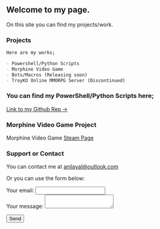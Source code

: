 ## Welcome to my page.

On this site you can find my projects/work.

### Projects

```markdown
Here are my works;

- Powershell/Python Scripts
- Morphine Video Game
- Bots/Macros (Releasing soon)
- TroyKO Online MMORPG Server (Discontinued)

```

### You can find my PowerShell/Python Scripts here;

[Link to my Github Rep ->](https://github.com/Akkuuu/Powershell-Scripts)

### Morphine Video Game Project

Morphine Video Game <a href = "https://store.steampowered.com/app/410430/Morphine">Steam Page</a>

### Support or Contact

You can contact me at <a href = "mailto: anilayal@outlook.com">anilayal@outlook.com</a>

Or you can use the form below:

<form
  action="https://formspree.io/xzbjgplp"
  method="POST"
>
  <label>
    Your email:
    <input type="text" name="_replyto">
  </label>
  <label>
    <br>Your message:
    <textarea name="message"></textarea>
  </label>

  <!-- your other form fields go here -->

  <button type="submit">Send</button>
</form>


